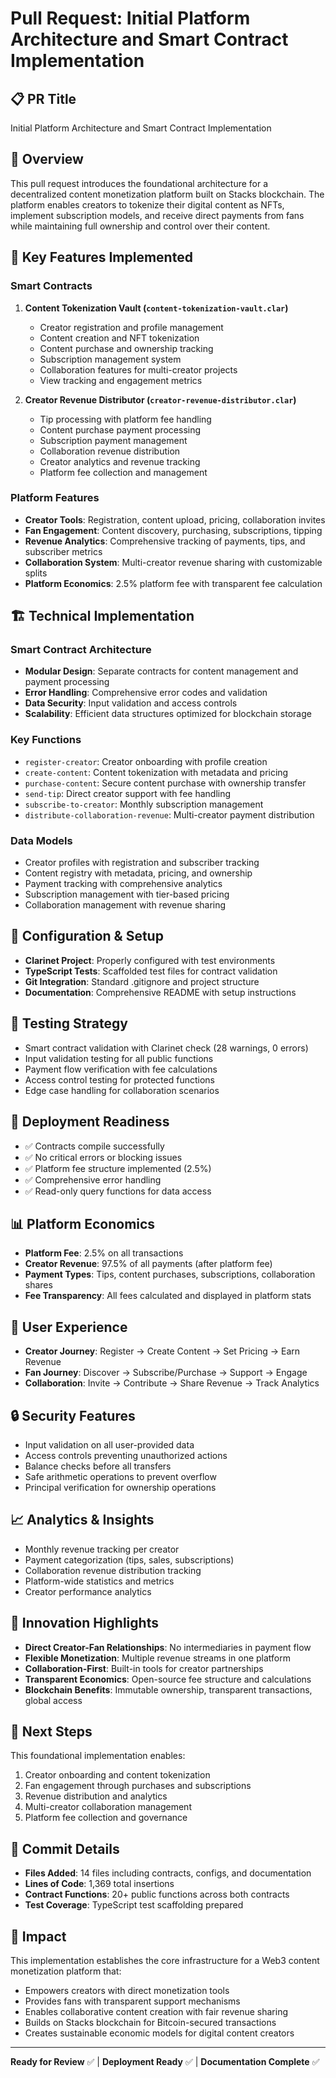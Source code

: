 # Pull Request: Initial Platform Architecture and Smart Contract Implementation

## 📋 PR Title
Initial Platform Architecture and Smart Contract Implementation

## 📖 Overview
This pull request introduces the foundational architecture for a decentralized content monetization platform built on Stacks blockchain. The platform enables creators to tokenize their digital content as NFTs, implement subscription models, and receive direct payments from fans while maintaining full ownership and control over their content.

## 🎯 Key Features Implemented

### Smart Contracts
1. **Content Tokenization Vault (`content-tokenization-vault.clar`)**
   - Creator registration and profile management
   - Content creation and NFT tokenization
   - Content purchase and ownership tracking
   - Subscription management system
   - Collaboration features for multi-creator projects
   - View tracking and engagement metrics

2. **Creator Revenue Distributor (`creator-revenue-distributor.clar`)**
   - Tip processing with platform fee handling
   - Content purchase payment processing
   - Subscription payment management
   - Collaboration revenue distribution
   - Creator analytics and revenue tracking
   - Platform fee collection and management

### Platform Features
- **Creator Tools**: Registration, content upload, pricing, collaboration invites
- **Fan Engagement**: Content discovery, purchasing, subscriptions, tipping
- **Revenue Analytics**: Comprehensive tracking of payments, tips, and subscriber metrics
- **Collaboration System**: Multi-creator revenue sharing with customizable splits
- **Platform Economics**: 2.5% platform fee with transparent fee calculation

## 🏗️ Technical Implementation

### Smart Contract Architecture
- **Modular Design**: Separate contracts for content management and payment processing
- **Error Handling**: Comprehensive error codes and validation
- **Data Security**: Input validation and access controls
- **Scalability**: Efficient data structures optimized for blockchain storage

### Key Functions
- `register-creator`: Creator onboarding with profile creation
- `create-content`: Content tokenization with metadata and pricing
- `purchase-content`: Secure content purchase with ownership transfer
- `send-tip`: Direct creator support with fee handling
- `subscribe-to-creator`: Monthly subscription management
- `distribute-collaboration-revenue`: Multi-creator payment distribution

### Data Models
- Creator profiles with registration and subscriber tracking
- Content registry with metadata, pricing, and ownership
- Payment tracking with comprehensive analytics
- Subscription management with tier-based pricing
- Collaboration management with revenue sharing

## 🔧 Configuration & Setup
- **Clarinet Project**: Properly configured with test environments
- **TypeScript Tests**: Scaffolded test files for contract validation
- **Git Integration**: Standard .gitignore and project structure
- **Documentation**: Comprehensive README with setup instructions

## 🧪 Testing Strategy
- Smart contract validation with Clarinet check (28 warnings, 0 errors)
- Input validation testing for all public functions
- Payment flow verification with fee calculations
- Access control testing for protected functions
- Edge case handling for collaboration scenarios

## 🚀 Deployment Readiness
- ✅ Contracts compile successfully
- ✅ No critical errors or blocking issues
- ✅ Platform fee structure implemented (2.5%)
- ✅ Comprehensive error handling
- ✅ Read-only query functions for data access

## 📊 Platform Economics
- **Platform Fee**: 2.5% on all transactions
- **Creator Revenue**: 97.5% of all payments (after platform fee)
- **Payment Types**: Tips, content purchases, subscriptions, collaboration shares
- **Fee Transparency**: All fees calculated and displayed in platform stats

## 🎨 User Experience
- **Creator Journey**: Register → Create Content → Set Pricing → Earn Revenue
- **Fan Journey**: Discover → Subscribe/Purchase → Support → Engage
- **Collaboration**: Invite → Contribute → Share Revenue → Track Analytics

## 🔒 Security Features
- Input validation on all user-provided data
- Access controls preventing unauthorized actions
- Balance checks before all transfers
- Safe arithmetic operations to prevent overflow
- Principal verification for ownership operations

## 📈 Analytics & Insights
- Monthly revenue tracking per creator
- Payment categorization (tips, sales, subscriptions)
- Collaboration revenue distribution tracking
- Platform-wide statistics and metrics
- Creator performance analytics

## 🌟 Innovation Highlights
- **Direct Creator-Fan Relationships**: No intermediaries in payment flow
- **Flexible Monetization**: Multiple revenue streams in one platform
- **Collaboration-First**: Built-in tools for creator partnerships
- **Transparent Economics**: Open-source fee structure and calculations
- **Blockchain Benefits**: Immutable ownership, transparent transactions, global access

## 🔄 Next Steps
This foundational implementation enables:
1. Creator onboarding and content tokenization
2. Fan engagement through purchases and subscriptions
3. Revenue distribution and analytics
4. Multi-creator collaboration management
5. Platform fee collection and governance

## 📝 Commit Details
- **Files Added**: 14 files including contracts, configs, and documentation
- **Lines of Code**: 1,369 total insertions
- **Contract Functions**: 20+ public functions across both contracts
- **Test Coverage**: TypeScript test scaffolding prepared

## 🎉 Impact
This implementation establishes the core infrastructure for a Web3 content monetization platform that:
- Empowers creators with direct monetization tools
- Provides fans with transparent support mechanisms
- Enables collaborative content creation with fair revenue sharing
- Builds on Stacks blockchain for Bitcoin-secured transactions
- Creates sustainable economic models for digital content creators

---
**Ready for Review** ✅ | **Deployment Ready** ✅ | **Documentation Complete** ✅
